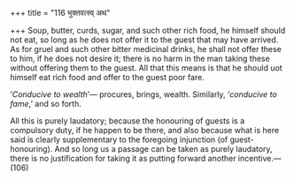 +++
title = "116 भुक्तवत्स्व् अथ"

+++
Soup, butter, curds, sugar, and such other rich food, he himself should
not eat, so long as he does not offer it to the guest that may have
arrived. As for gruel and such other bitter medicinal drinks, he shall
not offer these to him, if he does not desire it; there is no harm in
the man taking these without offering them to the guest. All that this
means is that he should uot himself eat rich food and offer to the guest
poor fare.

‘*Conducive to wealth*’— procures, brings, wealth. Similarly,
‘*conducive to fame*,’ and so forth.

All this is purely laudatory; because the honouring of guests is a
compulsory duty, if he happen to be there, and also because what is here
said is clearly supplementary to the foregoing injunction (of
guest-honouring). And so long us a passage can be taken as purely
laudatory, there is no justification for taking it as putting forward
another incentive.—(106)


